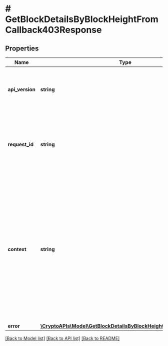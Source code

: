 # # GetBlockDetailsByBlockHeightFromCallback403Response

## Properties

Name | Type | Description | Notes
------------ | ------------- | ------------- | -------------
**api_version** | **string** | Specifies the version of the API that incorporates this endpoint. |
**request_id** | **string** | Defines the ID of the request. The &#x60;requestId&#x60; is generated by Crypto APIs and it&#39;s unique for every request. |
**context** | **string** | In batch situations the user can use the context to correlate responses with requests. This property is present regardless of whether the response was successful or returned as an error. &#x60;context&#x60; is specified by the user. | [optional]
**error** | [**\CryptoAPIs\Model\GetBlockDetailsByBlockHeightFromCallbackE403**](GetBlockDetailsByBlockHeightFromCallbackE403.md) |  |

[[Back to Model list]](../../README.md#models) [[Back to API list]](../../README.md#endpoints) [[Back to README]](../../README.md)
